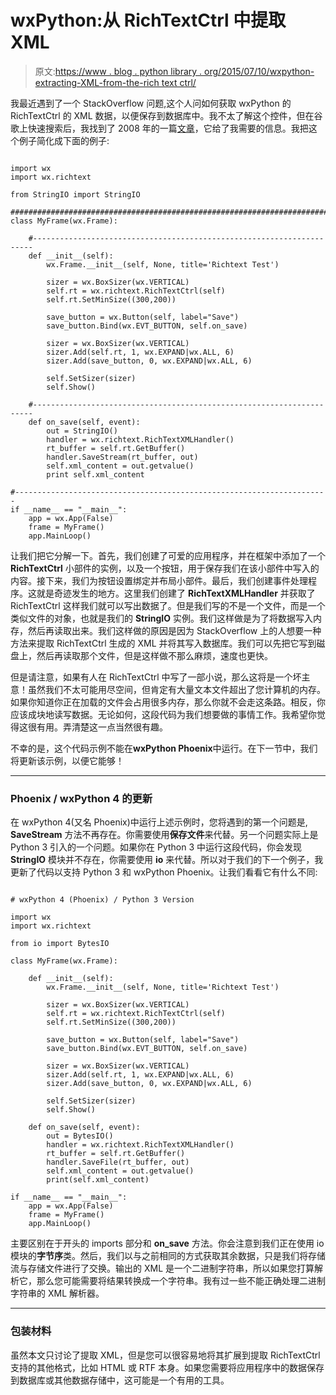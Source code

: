 # wxPython:从 RichTextCtrl 中提取 XML

> 原文:[https://www . blog . python library . org/2015/07/10/wxpython-extracting-XML-from-the-rich text ctrl/](https://www.blog.pythonlibrary.org/2015/07/10/wxpython-extracting-xml-from-the-richtextctrl/)

我最近遇到了一个 StackOverflow 问题,这个人问如何获取 wxPython 的 RichTextCtrl 的 XML 数据，以便保存到数据库中。我不太了解这个控件，但在谷歌上快速搜索后，我找到了 2008 年的一篇[文章](http://play.pixelblaster.ro/blog/archive/2008/10/08/richtext-control-with-wxpython-saving-and-loading)，它给了我需要的信息。我把这个例子简化成下面的例子:

```

import wx
import wx.richtext

from StringIO import StringIO

########################################################################
class MyFrame(wx.Frame):

    #----------------------------------------------------------------------
    def __init__(self):
        wx.Frame.__init__(self, None, title='Richtext Test')

        sizer = wx.BoxSizer(wx.VERTICAL)
        self.rt = wx.richtext.RichTextCtrl(self)
        self.rt.SetMinSize((300,200))

        save_button = wx.Button(self, label="Save")
        save_button.Bind(wx.EVT_BUTTON, self.on_save)

        sizer = wx.BoxSizer(wx.VERTICAL)
        sizer.Add(self.rt, 1, wx.EXPAND|wx.ALL, 6)
        sizer.Add(save_button, 0, wx.EXPAND|wx.ALL, 6)

        self.SetSizer(sizer)
        self.Show()

    #----------------------------------------------------------------------
    def on_save(self, event):
        out = StringIO()
        handler = wx.richtext.RichTextXMLHandler()
        rt_buffer = self.rt.GetBuffer()
        handler.SaveStream(rt_buffer, out)
        self.xml_content = out.getvalue()
        print self.xml_content

#----------------------------------------------------------------------
if __name__ == "__main__":
    app = wx.App(False)
    frame = MyFrame()
    app.MainLoop()

```

让我们把它分解一下。首先，我们创建了可爱的应用程序，并在框架中添加了一个 **RichTextCtrl** 小部件的实例，以及一个按钮，用于保存我们在该小部件中写入的内容。接下来，我们为按钮设置绑定并布局小部件。最后，我们创建事件处理程序。这就是奇迹发生的地方。这里我们创建了 **RichTextXMLHandler** 并获取了 RichTextCtrl 这样我们就可以写出数据了。但是我们写的不是一个文件，而是一个类似文件的对象，也就是我们的 **StringIO** 实例。我们这样做是为了将数据写入内存，然后再读取出来。我们这样做的原因是因为 StackOverflow 上的人想要一种方法来提取 RichTextCtrl 生成的 XML 并将其写入数据库。我们可以先把它写到磁盘上，然后再读取那个文件，但是这样做不那么麻烦，速度也更快。

但是请注意，如果有人在 RichTextCtrl 中写了一部小说，那么这将是一个坏主意！虽然我们不太可能用尽空间，但肯定有大量文本文件超出了您计算机的内存。如果你知道你正在加载的文件会占用很多内存，那么你就不会走这条路。相反，你应该成块地读写数据。无论如何，这段代码为我们想要做的事情工作。我希望你觉得这很有用。弄清楚这一点当然很有趣。

不幸的是，这个代码示例不能在**wxPython Phoenix**中运行。在下一节中，我们将更新该示例，以便它能够！

* * *

### Phoenix / wxPython 4 的更新

在 wxPython 4(又名 Phoenix)中运行上述示例时，您将遇到的第一个问题是, **SaveStream** 方法不再存在。你需要使用**保存文件**来代替。另一个问题实际上是 Python 3 引入的一个问题。如果你在 Python 3 中运行这段代码，你会发现 **StringIO** 模块并不存在，你需要使用 **io** 来代替。所以对于我们的下一个例子，我更新了代码以支持 Python 3 和 wxPython Phoenix。让我们看看它有什么不同:

```

# wxPython 4 (Phoenix) / Python 3 Version

import wx
import wx.richtext

from io import BytesIO

class MyFrame(wx.Frame):

    def __init__(self):
        wx.Frame.__init__(self, None, title='Richtext Test')

        sizer = wx.BoxSizer(wx.VERTICAL)
        self.rt = wx.richtext.RichTextCtrl(self)
        self.rt.SetMinSize((300,200))

        save_button = wx.Button(self, label="Save")
        save_button.Bind(wx.EVT_BUTTON, self.on_save)

        sizer = wx.BoxSizer(wx.VERTICAL)
        sizer.Add(self.rt, 1, wx.EXPAND|wx.ALL, 6)
        sizer.Add(save_button, 0, wx.EXPAND|wx.ALL, 6)

        self.SetSizer(sizer)
        self.Show()

    def on_save(self, event):
        out = BytesIO()
        handler = wx.richtext.RichTextXMLHandler()
        rt_buffer = self.rt.GetBuffer()
        handler.SaveFile(rt_buffer, out)
        self.xml_content = out.getvalue()
        print(self.xml_content)

if __name__ == "__main__":
    app = wx.App(False)
    frame = MyFrame()
    app.MainLoop()

```

主要区别在于开头的 imports 部分和 **on_save** 方法。你会注意到我们正在使用 io 模块的**字节序**类。然后，我们以与之前相同的方式获取其余数据，只是我们将存储流与存储文件进行了交换。输出的 XML 是一个二进制字符串，所以如果您打算解析它，那么您可能需要将结果转换成一个字符串。我有过一些不能正确处理二进制字符串的 XML 解析器。

* * *

### 包装材料

虽然本文只讨论了提取 XML，但是您可以很容易地将其扩展到提取 RichTextCtrl 支持的其他格式，比如 HTML 或 RTF 本身。如果您需要将应用程序中的数据保存到数据库或其他数据存储中，这可能是一个有用的工具。